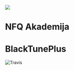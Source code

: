 ![](https://avatars0.githubusercontent.com/u/4995607?v=3&s=100)

NFQ Akademija
============
 # BlackTunePlus
 
 ![Travis](https://travis-ci.org/nfqakademija/BlackTunePlus.svg?branch=master)
